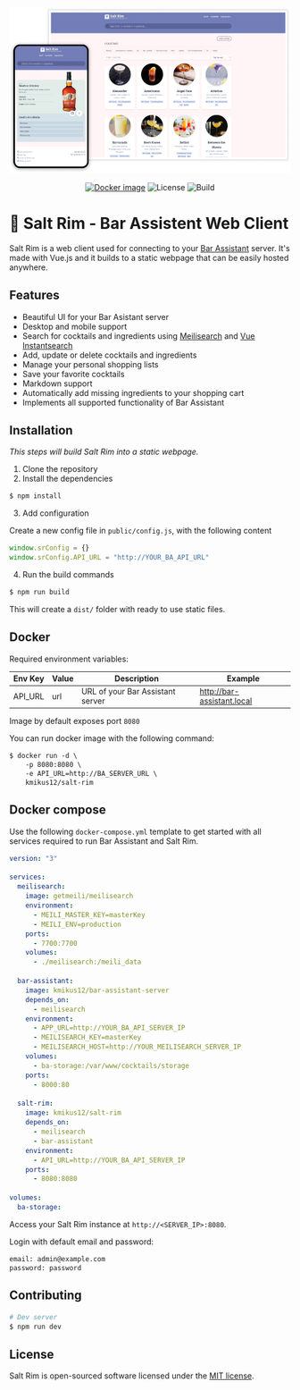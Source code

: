 <p align="center">
    <a href="https://karlomikus.com" target="_blank"><img width="700" src="art/hero.png" alt="Logo"></a>
</p>

<p align="center">
    <a href="https://hub.docker.com/r/kmikus12/salt-rim"><img src="https://img.shields.io/docker/v/kmikus12/salt-rim?style=for-the-badge" alt="Docker image"></a>
    <img src="https://img.shields.io/github/license/karlomikus/vue-salt-rim?style=for-the-badge" alt="License">
    <img src="https://img.shields.io/github/workflow/status/karlomikus/vue-salt-rim/Build%20docker%20image?style=for-the-badge" alt="Build">
</p>

# 🍹 Salt Rim - Bar Assistent Web Client

Salt Rim is a web client used for connecting to your [Bar Assistant](https://github.com/karlomikus/bar-assistant) server. It's made with Vue.js and it builds to a static webpage that can be easily hosted anywhere.

## Features

- Beautiful UI for your Bar Asistant server
- Desktop and mobile support
- Search for cocktails and ingredients using [Meilisearch](https://www.meilisearch.com/) and [Vue Instantsearch](https://www.algolia.com/doc/guides/building-search-ui/what-is-instantsearch/vue/)
- Add, update or delete cocktails and ingredients
- Manage your personal shopping lists
- Save your favorite cocktails
- Markdown support
- Automatically add missing ingredients to your shopping cart
- Implements all supported functionality of Bar Assistant

## Installation

*This steps will build Salt Rim into a static webpage.*

1. Clone the repository
2. Install the dependencies

``` bash
$ npm install
```

3. Add configuration

Create a new config file in `public/config.js`, with the following content

``` js
window.srConfig = {}
window.srConfig.API_URL = "http://YOUR_BA_API_URL"
```

4. Run the build commands

``` bash
$ npm run build
```

This will create a `dist/` folder with ready to use static files.

## Docker

Required environment variables:

|Env Key|Value|Description|Example
|-|-|-|-
|API_URL|url|URL of your Bar Assistant server|http://bar-assistant.local

Image by default exposes port `8080`

You can run docker image with the following command:

```
$ docker run -d \
    -p 8080:8080 \
    -e API_URL=http://BA_SERVER_URL \
    kmikus12/salt-rim
```

## Docker compose

Use the following `docker-compose.yml` template to get started with all services required to run Bar Assistant and Salt Rim.

``` yml
version: "3"

services:
  meilisearch:
    image: getmeili/meilisearch
    environment:
      - MEILI_MASTER_KEY=masterKey
      - MEILI_ENV=production
    ports:
      - 7700:7700
    volumes:
      - ./meilisearch:/meili_data

  bar-assistant:
    image: kmikus12/bar-assistant-server
    depends_on:
      - meilisearch
    environment:
      - APP_URL=http://YOUR_BA_API_SERVER_IP
      - MEILISEARCH_KEY=masterKey
      - MEILISEARCH_HOST=http://YOUR_MEILISEARCH_SERVER_IP
    volumes:
      - ba-storage:/var/www/cocktails/storage
    ports:
      - 8000:80

  salt-rim:
    image: kmikus12/salt-rim
    depends_on:
      - meilisearch
      - bar-assistant
    environment:
      - API_URL=http://YOUR_BA_API_SERVER_IP
    ports:
      - 8080:8080

volumes:
  ba-storage:
```

Access your Salt Rim instance at `http://<SERVER_IP>:8080`.

Login with default email and password:

```
email: admin@example.com
password: password
```

## Contributing

``` bash
# Dev server
$ npm run dev
```

## License

Salt Rim is open-sourced software licensed under the [MIT license](https://opensource.org/licenses/MIT).
